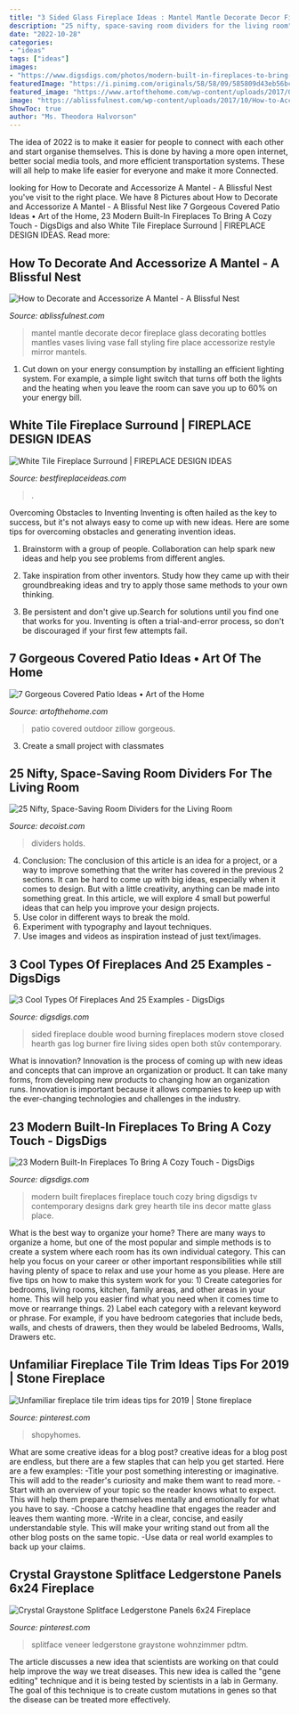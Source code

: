 ```yaml
---
title: "3 Sided Glass Fireplace Ideas : Mantel Mantle Decorate Decor Fireplace Glass Decorating Bottles Mantles Vases Living Vase Fall Styling Fire Place Accessorize Restyle Mirror Mantels"
description: "25 nifty, space-saving room dividers for the living room"
date: "2022-10-28"
categories:
- "ideas"
tags: ["ideas"]
images:
- "https://www.digsdigs.com/photos/modern-built-in-fireplaces-to-bring-a-cozy-touch-16-554x461.jpg"
featuredImage: "https://i.pinimg.com/originals/58/58/09/585809d43eb56bcf1d976e73a437ba9e.jpg"
featured_image: "https://www.artofthehome.com/wp-content/uploads/2017/04/02-Outdoor-Covered-Patio-Ideas.jpg"
image: "https://ablissfulnest.com/wp-content/uploads/2017/10/How-to-Accessorize-and-Decorate-A-Mantel-2-of-17.jpg"
ShowToc: true
author: "Ms. Theodora Halvorson"
---
```



The idea of 2022 is to make it easier for people to connect with each other and start organise themselves. This is done by having a more open internet, better social media tools, and more efficient transportation systems. These will all help to make life easier for everyone and make it more Connected.

	

		
looking for How to Decorate and Accessorize A Mantel - A Blissful Nest you've visit to the right place. We have 8 Pictures about How to Decorate and Accessorize A Mantel - A Blissful Nest like 7 Gorgeous Covered Patio Ideas • Art of the Home, 23 Modern Built-In Fireplaces To Bring A Cozy Touch - DigsDigs and also White Tile Fireplace Surround | FIREPLACE DESIGN IDEAS. Read more:
		
    
## How To Decorate And Accessorize A Mantel - A Blissful Nest

<img loading=lazy src="https://ablissfulnest.com/wp-content/uploads/2017/10/How-to-Accessorize-and-Decorate-A-Mantel-2-of-17.jpg" onerror="this.onerror=null;this.src='https://tse4.mm.bing.net/th?id=OIP.8aMdxRyXzKtNkS2yt_KBigHaK5&amp;pid=15.1';" alt="How to Decorate and Accessorize A Mantel - A Blissful Nest">

_Source: ablissfulnest.com_

>mantel mantle decorate decor fireplace glass decorating bottles mantles vases living vase fall styling fire place accessorize restyle mirror mantels. 

	

1. Cut down on your energy consumption by installing an efficient lighting system. For example, a simple light switch that turns off both the lights and the heating when you leave the room can save you up to 60% on your energy bill.

    
## White Tile Fireplace Surround | FIREPLACE DESIGN IDEAS

<img loading=lazy src="https://bestfireplaceideas.com/wp-content/uploads/2015/10/white-tile-fireplace-surround.jpg" onerror="this.onerror=null;this.src='https://tse2.mm.bing.net/th?id=OIP.AyIoRIKxVSoyoYKgWbdPdQHaLH&amp;pid=15.1';" alt="White Tile Fireplace Surround | FIREPLACE DESIGN IDEAS">

_Source: bestfireplaceideas.com_

>. 

	

Overcoming Obstacles to Inventing
Inventing is often hailed as the key to success, but it's not always easy to come up with new ideas. Here are some tips for overcoming obstacles and generating invention ideas.
1. Brainstorm with a group of people. Collaboration can help spark new ideas and help you see problems from different angles.

2. Take inspiration from other inventors. Study how they came up with their groundbreaking ideas and try to apply those same methods to your own thinking.

3. Be persistent and don't give up.Search for solutions until you find one that works for you. Inventing is often a trial-and-error process, so don't be discouraged if your first few attempts fail.

    
## 7 Gorgeous Covered Patio Ideas • Art Of The Home

<img loading=lazy src="https://www.artofthehome.com/wp-content/uploads/2017/04/02-Outdoor-Covered-Patio-Ideas.jpg" onerror="this.onerror=null;this.src='https://tse3.mm.bing.net/th?id=OIP.SdXMi1I9a_JcB2e-G7aUiwHaLB&amp;pid=15.1';" alt="7 Gorgeous Covered Patio Ideas • Art of the Home">

_Source: artofthehome.com_

>patio covered outdoor zillow gorgeous. 

	

3. Create a small project with classmates

    
## 25 Nifty, Space-Saving Room Dividers For The Living Room

<img loading=lazy src="https://cdn.decoist.com/wp-content/uploads/2016/08/Awesome-room-divider-holds-turnable-TV-and-fireplace.jpg" onerror="this.onerror=null;this.src='https://tse4.mm.bing.net/th?id=OIP.xV2lswXAcjG-I0LN-JQs2QHaLH&amp;pid=15.1';" alt="25 Nifty, Space-Saving Room Dividers for the Living Room">

_Source: decoist.com_

>dividers holds. 

	

4. Conclusion: The conclusion of this article is an idea for a project, or a way to improve something that the writer has covered in the previous 2 sections.
It can be hard to come up with big ideas, especially when it comes to design. But with a little creativity, anything can be made into something great. In this article, we will explore 4 small but powerful ideas that can help you improve your design projects.
1. Use color in different ways to break the mold.
2. Experiment with typography and layout techniques.
3. Use images and videos as inspiration instead of just text/images.

    
## 3 Cool Types Of Fireplaces And 25 Examples - DigsDigs

<img loading=lazy src="https://www.digsdigs.com/photos/2017/10/26-a-wood-burning-closed-stove-visible-from-both-sides-is-a-gorgeous-modern-idea-to-bring-warmth.jpg" onerror="this.onerror=null;this.src='https://tse3.mm.bing.net/th?id=OIP.E27Vz9U4nC_TkrGt8KThJwHaLA&amp;pid=15.1';" alt="3 Cool Types Of Fireplaces And 25 Examples - DigsDigs">

_Source: digsdigs.com_

>sided fireplace double wood burning fireplaces modern stove closed hearth gas log burner fire living sides open both stûv contemporary. 

	

What is innovation?
Innovation is the process of coming up with new ideas and concepts that can improve an organization or product. It can take many forms, from developing new products to changing how an organization runs. Innovation is important because it allows companies to keep up with the ever-changing technologies and challenges in the industry.

    
## 23 Modern Built-In Fireplaces To Bring A Cozy Touch - DigsDigs

<img loading=lazy src="https://www.digsdigs.com/photos/modern-built-in-fireplaces-to-bring-a-cozy-touch-16-554x461.jpg" onerror="this.onerror=null;this.src='https://tse4.mm.bing.net/th?id=OIP.n1yhFXwXxGjgyk59QIhj7wHaGK&amp;pid=15.1';" alt="23 Modern Built-In Fireplaces To Bring A Cozy Touch - DigsDigs">

_Source: digsdigs.com_

>modern built fireplaces fireplace touch cozy bring digsdigs tv contemporary designs dark grey hearth tile ins decor matte glass place. 

	

What is the best way to organize your home?
There are many ways to organize a home, but one of the most popular and simple methods is to create a system where each room has its own individual category. This can help you focus on your career or other important responsibilities while still having plenty of space to relax and use your home as you please. Here are five tips on how to make this system work for you: 1) Create categories for bedrooms, living rooms, kitchen, family areas, and other areas in your home. This will help you easier find what you need when it comes time to move or rearrange things. 2) Label each category with a relevant keyword or phrase. For example, if you have bedroom categories that include beds, walls, and chests of drawers, then they would be labeled Bedrooms, Walls, Drawers etc.

    
## Unfamiliar Fireplace Tile Trim Ideas Tips For 2019 | Stone Fireplace

<img loading=lazy src="https://i.pinimg.com/originals/58/58/09/585809d43eb56bcf1d976e73a437ba9e.jpg" onerror="this.onerror=null;this.src='https://tse1.mm.bing.net/th?id=OIP.ZztP0-QAu287YIhHkwpOpAHaLG&amp;pid=15.1';" alt="Unfamiliar fireplace tile trim ideas tips for 2019 | Stone fireplace">

_Source: pinterest.com_

>shopyhomes. 

	

What are some creative ideas for a blog post?
creative ideas for a blog post are endless, but there are a few staples that can help you get started. Here are a few examples: 
-Title your post something interesting or imaginative. This will add to the reader's curiosity and make them want to read more. 
-Start with an overview of your topic so the reader knows what to expect. This will help them prepare themselves mentally and emotionally for what you have to say. 
-Choose a catchy headline that engages the reader and leaves them wanting more. 
-Write in a clear, concise, and easily understandable style. This will make your writing stand out from all the other blog posts on the same topic. 
-Use data or real world examples to back up your claims.

    
## Crystal Graystone Splitface Ledgerstone Panels 6x24 Fireplace

<img loading=lazy src="https://i.pinimg.com/736x/a7/37/7f/a7377fc3d9a9f0a2fcfe56db8935436a.jpg" onerror="this.onerror=null;this.src='https://tse3.mm.bing.net/th?id=OIP.88bsqjRH2DMyGfyYssIZRgHaJ3&amp;pid=15.1';" alt="Crystal Graystone Splitface Ledgerstone Panels 6x24 Fireplace">

_Source: pinterest.com_

>splitface veneer ledgerstone graystone wohnzimmer pdtm. 

	

The article discusses a new idea that scientists are working on that could help improve the way we treat diseases. This new idea is called the "gene editing" technique and it is being tested by scientists in a lab in Germany. The goal of this technique is to create custom mutations in genes so that the disease can be treated more effectively.

